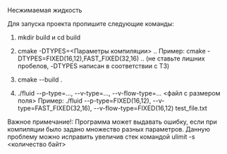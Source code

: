 Несжимаемая жидкость

Для запуска проекта пропишите следующие команды:

1) mkdir build и cd build

2) cmake -DTYPES=<Параметры компиляции> .. Пример: cmake -DTYPES=FIXED\(16,12\),FAST_FIXED\(32,16\) .. (не ставьте лишних пробелов, -DTYPES написан в соответствии с ТЗ)

3) cmake --build .

4) ./fluid --p-type=..., --v-type=..., --v-flow-type=... <файл с размером поля> Пример: ./fluid --p-type=FIXED\(16,12\), --v-type=FAST_FIXED\(32,16\), --v-flow-type=FIXED\(16,12\) test_file.txt 

Важное примечание!: Программа может выдавать ошибку, если при компиляции было задано множество разных параметров. Данную проблему можно исправить увеличив стек командой ulimit -s <количество байт>